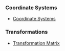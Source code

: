 ### Coordinate Systems
- [Coordinate Systems](https://www.brainvoyager.com/bv/doc/UsersGuide/CoordsAndTransforms/CoordinateSystems.html)

### Transformations
- [Transformation Matrix](https://www.brainvoyager.com/bv/doc/UsersGuide/CoordsAndTransforms/SpatialTransformationMatrices.html)
